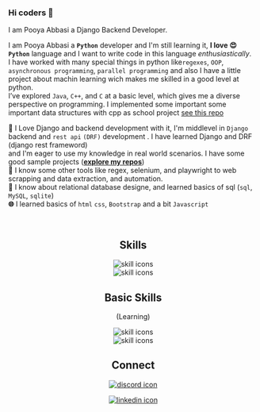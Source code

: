 ### Hi coders  👋
<p> I am <bold>Pooya Abbasi</bold> a <bold>Django Backend Developer</bold>. </p>

I am Pooya Abbasi 
a **`Python`** developer and I'm still learning it, **I love 😍 `Python`** language and I want to write code in this language _enthusiastically_.<br>
I have worked with many special things in python like`regexes`, `OOP`, `asynchronous programming`, `parallel programming` and also I have a little project about machin learning wich makes me skilled in a good level at python.<br>
I’ve explored `Java`, `C++`, and `C` at a basic level, which gives me a diverse perspective on programming. I implemented some important some important data structures with cpp as school project [see this repo](https://github.com/PooyaAbbasi/DataStructure)<br>

**🎇** I Love Django and backend development with it, I'm middlevel in `Django` backend and `rest api` `(DRF)` development . I have learned Django and DRF (django rest frameword)          
and I'm eager to use my knowledge in real world scenarios. I have some good sample projects ([**explore my repos**](https://github.com/PooyaAbbasi?tab=repositories))<br>
**🎇** I know some other tools like regex, selenium, and playwright to web scrapping and data extraction, and automation. <br>
**🧾** I know about relational database designe, and learned basics of sql (`sql`, `MySQL`, `sqlite`) <br>
**🌐** I learned basics of `html` `css`, `Bootstrap` and a bit `Javascript`<br> 


<br>
<div align='center'>
  <h2 align="center">Skills</h2>
  <P align='center'>
      <img alt="skill icons" src="https://skillicons.dev/icons?i=python,django,pycharm,mysql,cpp&perline=5&theme=dark" /> <br>
      <img alt="skill icons" src="https://skillicons.dev/icons?i=postman,regex,selenium&perline=5&theme=dark" />
  </P>
</div>
<div align="center">
  <h2 align='center'>Basic Skills</h2>
  <P>(Learning)</P>
  <P>
    <img alt='skill icons' src="https://skillicons.dev/icons?i=sqlite,java&perline=6&theme=dark" /><br>
    <img alt='skill icons' src="https://skillicons.dev/icons?i=html,css,bootstrap,js&perline=6&theme=dark" />
  </P>
</div>

<div align="center">
  <h2 align='center'> Connect </h2> 
    <p>
      <a href="https://discordapp.com/users/1076733171405688862">
        <img alt="discord icon" src="https://skillicons.dev/icons?i=discord&theme=dark" /> <br>
      </a>  
    </p>
    <p>
        <a href="www.linkedin.com/in/-pooyaabbasi-">
        <img alt="linkedin icon" src="https://skillicons.dev/icons?i=linkedin&theme=dark" />
        </a> <br>
    </p>
    
</div>

